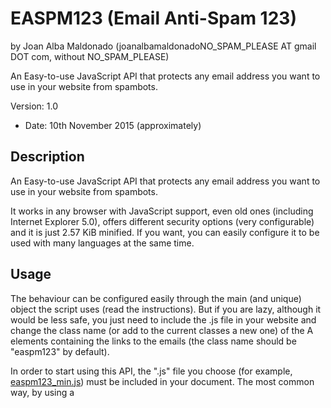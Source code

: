 EASPM123 (Email Anti-Spam 123) 
============================== 
by Joan Alba Maldonado (joanalbamaldonadoNO_SPAM_PLEASE AT gmail DOT com, without NO_SPAM_PLEASE)

An Easy-to-use JavaScript API that protects any email address you want to use in your website from spambots.

Version: 1.0 
- Date: 10th November 2015 (approximately)


## Description

An Easy-to-use JavaScript API that protects any email address you want to use in your website from spambots.

It works in any browser with JavaScript support, even old ones (including Internet Explorer 5.0), offers different security options (very configurable) and it is just 2.57 KiB minified. If you want, you can easily configure it to be used with many languages at the same time.


## Usage

The behaviour can be configured easily through the main (and unique) object the script uses (read the instructions). But if you are lazy, although it would be less safe, you just need to include the .js file in your website and change the class name (or add to the current classes a new one) of the A elements containing the links to the emails (the class name should be "easpm123" by default).

In order to start using this API, the ".js" file you choose (for example, [easpm123_min.js](easpm123_min.js)) must be included in your document. The most common way, by using a _<SCRIPT>_ tag:
	```
	<script src="easpm123_min.js" type="text/javascript" language="JavaScript"></script>
	```

	
### Example 1 - Easiest way (not so safe), with just HTML: 

#### HTML:
	```
		<a id="easpm123" href="mailto:email@NO_SPAM_WELCOMEexample.com">email@<del style="text-decoration:line-through;"><s>NO_SPAM_WELCOME</s></del>example.com</a>
		<span id="easpm123_label">(without NO_SPAM_WELCOME)</span>
		(PUT THE MOUSE CURSOR OVER THE EMAILS OR CLICK/TAP THEM!)
	```



## Final comments

Following the instructions and some guidelines (included inside the package), the email addresses should be human-understandable even when JavaScript is disabled.

If you are tired of being spammed, you should try this little script (with an email address which spambots don't know yet!).


## License

Forbidden to use without keeping the author's name and copyright clauses. For non-commercial purposes only (unless you contact me and pay for a license).